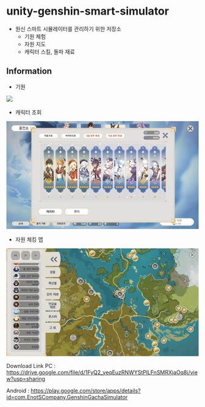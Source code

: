 # unity-genshin-smart-simulator
- 원신 스마트 시뮬레이터를 관리하기 위한 저장소
  - 기원 체험
  - 자원 지도
  - 캐릭터 스킬, 돌파 재료 

## Information

- 기원

<img src="img/zhongli_pickup.gif">

- 캐릭터 조회

<img src="img/skill_page.gif">

- 자원 체킹 맵

<img src="img/map_page.gif">

Download Link
PC : https://drive.google.com/file/d/1FyQ2_yeqEuzRNWYStPlLFnSMRXjaOq8j/view?usp=sharing

Android : https://play.google.com/store/apps/details?id=com.EnotSCompany.GenshinGachaSimulator
